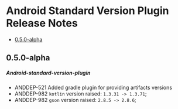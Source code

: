 # Android Standard Version Plugin Release Notes

- [0.5.0-alpha](#050-alpha)

## 0.5.0-alpha
##### Android-standard-version-plugin
* ANDDEP-521 Added gradle plugin for providing artifacts versions
* ANDDEP-982 `kotlin` version raised: `1.3.31 -> 1.3.71`;
* ANDDEP-982 `gson` version raised: `2.8.5 -> 2.8.6`;
